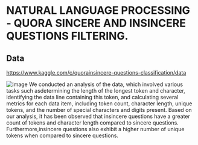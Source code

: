 # NATURAL LANGUAGE PROCESSING - QUORA SINCERE AND INSINCERE QUESTIONS FILTERING.

## Data
  https://www.kaggle.com/c/quorainsincere-questions-classification/data

![image](https://github.com/chinmay002/MSADS_Portfolio/assets/60249099/716fd3c3-bd6e-4010-903d-ad32afbc5f5e)
We conducted an analysis of the data, which involved various tasks such asdetermining the length of the longest token and character, identifying the data line containing this token, and calculating several metrics for each data item, including token
count, character length, unique tokens, and the number of special characters and digits present.
Based on our analysis, it has been observed that insincere questions have a greater count of tokens and character length compared to sincere questions. Furthermore,insincere questions also exhibit a higher number of unique tokens when compared to
sincere questions.
